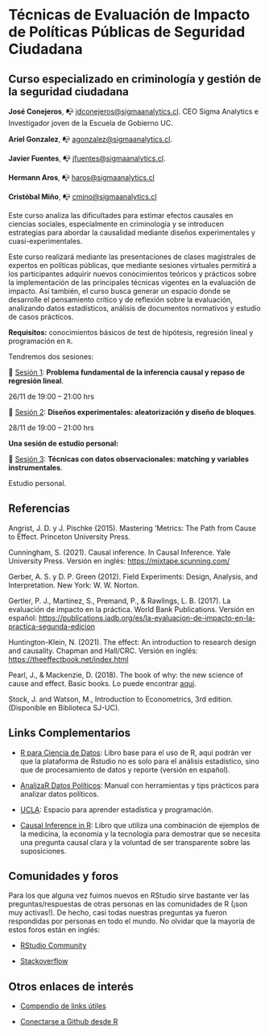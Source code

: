 # Técnicas de Evaluación de Impacto de Políticas Públicas de Seguridad Ciudadana

## Curso especializado en criminología y gestión de la seguridad ciudadana

**José Conejeros**, :mailbox_with_no_mail: [jdconejeros@sigmaanalytics.cl](jdconejeros@sigmaanalytics.cl). CEO Sigma Analytics e Investigador joven de la Escuela de Gobierno UC. 

**Ariel Gonzalez**, :mailbox_with_no_mail: [agonzalez@sigmaanalytics.cl](agonzalez@sigmaanalytics.cl).

**Javier Fuentes**, :mailbox_with_no_mail: [jfuentes@sigmaanalytics.cl](jfuentes@sigmaanalytics.cl).

**Hermann Aros**, :mailbox_with_no_mail: [haros@sigmaanalytics.cl](haros@sigmaanalytics.cl)

**Cristóbal Miño**, :mailbox_with_no_mail: [cmino@sigmaanalytics.cl](cmino@sigmaanalytics.cl)

Este curso analiza las dificultades para estimar efectos causales en ciencias sociales, especialmente en criminología y se introducen estrategias para abordar la causalidad mediante diseños experimentales y cuasi-experimentales. 

Este curso realizará mediante las presentaciones de clases magistrales de expertos en políticas públicas, que mediante sesiones virtuales permitirá a los participantes adquirir nuevos conocimientos teóricos y prácticos sobre la implementación de las principales técnicas vigentes en la evaluación de impacto. Así también, el curso busca generar un espacio donde se desarrolle el pensamiento crítico y de reflexión sobre la evaluación, analizando datos estadísticos, análisis de documentos normativos y estudio de casos prácticos.

**Requisitos:** conocimientos básicos de test de hipótesis, regresión lineal y programación en `R`.

Tendremos dos sesiones: 

:pushpin: [Sesión 1](https://sigmalabschile.github.io/Workshop-IPESA-TEVI24.github.io/S1.html): **Problema fundamental de la inferencia causal y repaso de regresión lineal**. 

26/11 de 19:00 – 21:00 hrs

:pushpin: [Sesión 2](https://sigmalabschile.github.io/Workshop-IPESA-TEVI24.github.io/S2.html): **Diseños experimentales: aleatorización y diseño de bloques**. 

28/11 de 19:00 – 21:00 hrs

**Una sesión de estudio personal:**

:pushpin: [Sesión 3](https://sigmalabschile.github.io/Workshop-IPESA-TEVI24.github.io/S3.html): **Técnicas con datos observacionales: matching y variables instrumentales**. 

Estudio personal.

## Referencias 

Angrist, J. D. y J. Pischke (2015). Mastering ’Metrics: The Path from Cause to Effect. Princeton University Press.

Cunningham, S. (2021). Causal inference. In Causal Inference. Yale University Press. Versión en inglés: <https://mixtape.scunning.com/>

Gerber, A. S. y D. P. Green (2012). Field Experiments: Design, Analysis, and Interpretation. New York: W. W. Norton.

Gertler, P. J., Martínez, S., Premand, P., & Rawlings, L. B. (2017). La evaluación de impacto en la práctica. World Bank Publications. Versión en español: <https://publications.iadb.org/es/la-evaluacion-de-impacto-en-la-practica-segunda-edicion>

Huntington-Klein, N. (2021). The effect: An introduction to research design and causality. Chapman and Hall/CRC. Versión en inglés: <https://theeffectbook.net/index.html>

Pearl, J., & Mackenzie, D. (2018). The book of why: the new science of cause and effect. Basic books. Lo puede encontrar [aquí](http://repo.darmajaya.ac.id/5342/1/The%20book%20of%20why_%20the%20new%20science%20of%20cause%20and%20effect%20%28%20PDFDrive%20%29.pdf).

Stock, J. and Watson, M., Introduction to Econometrics, 3rd edition. (Disponible en Biblioteca SJ-UC).

## Links Complementarios

- [R para Ciencia de Datos](https://r4ds.hadley.nz/): Libro base para el uso de R, aquí podrán ver que la plataforma de Rstudio no es solo para el análisis estadístico, sino que de procesamiento de datos y reporte (versión en español).

- [AnalizaR Datos Políticos](https://arcruz0.github.io/libroadp/index.html): Manual con herramientas y tips prácticos para analizar datos políticos.

- [UCLA](https://stats.oarc.ucla.edu/r/): Espacio para aprender estadística y programación.

- [Causal Inference in R](https://www.r-causal.org/): Libro que utiliza una combinación de ejemplos de la medicina, la economía y la tecnología para demostrar que se necesita una pregunta causal clara y la voluntad de ser transparente sobre las suposiciones.

## Comunidades y foros

Para los que alguna vez fuimos nuevos en RStudio sirve bastante ver las preguntas/respuestas de otras personas en las comunidades de R (¡son muy activas!). De hecho, casi todas nuestras preguntas ya fueron respondidas por personas en todo el mundo. No olvidar que la mayoría de estos foros están en inglés:

+ [RStudio Community](https://community.rstudio.com/)

+ [Stackoverflow](https://stackoverflow.com/questions/tagged/r)

## Otros enlaces de interés

+ [Compendio de links útiles](https://www.lecy.info/r-for-public-policy)

+ [Conectarse a Github desde R](https://happygitwithr.com/rstudio-git-github.html#clone-the-new-github-repository-to-your-computer-via-rstudio)